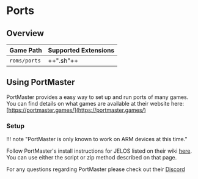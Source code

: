 # Ports

## Overview

| Game Path | Supported Extensions |
| --- | --- |
| `roms/ports` | ++".sh"++ |

## Using PortMaster

PortMaster provides a easy way to set up and run ports of many games.  You can find details on what games are available at their website here: [https://portmaster.games/](https://portmaster.games/)

### Setup

!!! note "PortMaster is only known to work on ARM devices at this time."

Follow PortMaster's install instructions for JELOS listed on their wiki [here](https://portmaster.games/installation.html). You can use either the script or zip method described on that page.  

For any questions regarding PortMaster please check out their [Discord](https://discord.gg/JxYBp9HTAY)